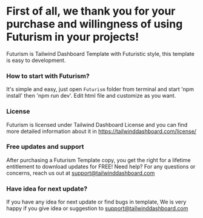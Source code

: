 # First of all, we thank you for your purchase and willingness of using Futurism in your projects! #

Futurism is Tailwind Dashboard Template with Futuristic style, this template is easy to development.

### How to start with Futurism? ###

It's simple and easy, just open `Futurism` folder from terminal and start 'npm install' then 'npm run dev'. Edit html file and customize as you want.

### License ###

Futurism is licensed under Tailwind Dashboard License and you can find more detailed information about it in https://tailwinddashboard.com/license/

### Free updates and support ###

After purchasing a Futurism Template copy, you get the right for a lifetime entitlement to download updates for FREE! Need help? For any questions or concerns, reach us out at support@tailwinddashboard.com

### Have idea for next update? ###

If you have any idea for next update or find bugs in template, We is very happy if you give idea or suggestion to support@tailwinddashboard.com